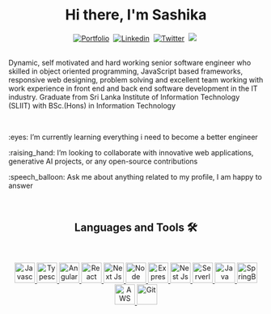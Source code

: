 <!--
**SashikaMalawana/sashikamalawana** is a ✨ _special_ ✨ repository because its `README.md` (this file) appears on your GitHub profile.
Here are some ideas to get you started:
-->

<!--
## Hi there, I'm Sashika

Dynamic, self motivated and hard working senior software engineer who skilled in object oriented programming, JavaScript based frameworks, responsive web designing, problem solving and excellent team working with work experience in front end and back end software development in the IT industry. Graduate from Sri Lanka Institute of Information Technology (SLIIT) with BSc.(Hons) in Information Technology.

- 🔭 I’m currently working at EY GDS

- 🌱 I’m currently learning everything i need to become a better engineer

- 👯 I’m looking to collaborate on innovative web applications, generative AI projects, or any open-source contributions

- 🤔 I’m looking for help with mastering cloud computing and DevOps practices

- 📫 How to reach me: [Portfolio](https://sashikamalawana.github.io/portfolio/) | [LinkedIn](https://www.linkedin.com/in/sashikamalawana/) | [GitHub](https://github.com/SashikaMalawana)  | [Email](mailto:sashikamalawana@gmail.com)

- 💬 Ask me about my profile, I am happy to answer

- 😄 Pronouns: ...
- ⚡ Fun fact: ...
-->

<!--
below code get from ayoub github profile
https://github.com/aitdahmane/aitdahmane/blob/master/README.md
-->

<p>
  <h1 align="center"><b>Hi there, I'm Sashika </b> </h1>
</p>

<p align="center">
<a href="https://sashikamalawana.github.io/portfolio"><img src="https://img.shields.io/badge/-PORTFOLIO-%23ff69b4&?style=for-the-badge&?color=ff69b4" alt="Portfolio" /></a>&nbsp;
<a href="https://www.linkedin.com/in/sashikamalawana"><img src="https://img.shields.io/badge/LinkedIn-0077B5?style=for-the-badge&logo=linkedin&logoColor=white" alt="Linkedin" /></a>&nbsp;
<a href="https://twitter.com/sashika"><img src="https://img.shields.io/badge/Twitter-1DA1F2?style=for-the-badge&logo=twitter&logoColor=white" alt="Twitter" /></a>&nbsp;
<a href="mailto:sashikamalawana@gmail.com"><img src="https://img.shields.io/badge/Gmail-D14836?style=for-the-badge&logo=gmail&logoColor=white"></a>&nbsp;
<br />
<br />
</p>
<p>Dynamic, self motivated and hard working senior software engineer who skilled in object oriented programming, JavaScript based frameworks, responsive web designing, problem solving and excellent team working with work experience in front end and back end software development in the IT industry. Graduate from Sri Lanka Institute of Information Technology (SLIIT) with BSc.(Hons) in Information Technology</p>
<br />
<p>:eyes: I’m currently learning everything i need to become a better engineer</p>
<p>:raising_hand: I’m looking to collaborate with innovative web applications, generative AI projects, or any open-source contributions</p>
<p>:speech_balloon: Ask me about anything related to my profile, I am happy to answer</p>

<br />

<p>
<h2 align="center"> Languages and Tools 🛠</h2>
</p>
<br />

<p align="center">
<a href="https://developer.mozilla.org/en-US/docs/Web/JavaScript" target="_blank"> <img src="https://www.vectorlogo.zone/logos/javascript/javascript-icon.svg" alt="Javascript" width="40" height="40"/> </a>
<a href="https://www.typescriptlang.org" target="_blank"> <img src="https://www.vectorlogo.zone/logos/javascript/javascript-icon.svg" alt="Typescript" width="40" height="40"/> </a>
<a href="https://angular.dev" target="_blank"><img src="https://www.vectorlogo.zone/logos/angular/angular-icon.svg" alt="Angular" width="40" height="40"/> </a>
<a href="https://legacy.reactjs.org" target="_blank"> <img src="https://www.vectorlogo.zone/logos/reactjs/reactjs-icon.svg" alt="React" width="40" height="40"/> </a>
<a href="https://nextjs.org" target="_blank"> <img src="https://www.vectorlogo.zone/logos/nextjs/nextjs-icon.svg" alt="Next Js" width="40" height="40"/> </a>
<a href="https://nodejs.org/en" target="_blank"> <img src="https://www.vectorlogo.zone/logos/nodejs/nodejs-icon.svg" alt="Node Js" width="40" height="40"/> </a>
<a href="https://expressjs.com" target="_blank"> <img src="https://www.vectorlogo.zone/logos/expressjs/expressjs-icon.svg" alt="Express Js" width="40" height="40"/> </a>
<a href="https://nestjs.com" target="_blank"> <img src="https://www.vectorlogo.zone/logos/nestjs/nestjs-icon.svg" alt="Nest Js" width="40" height="40"/> </a>
<a href="https://www.serverless.com" target="_blank"> <img src="https://www.vectorlogo.zone/logos/serverless/serverless-icon.svg" alt="Serverless" width="40" height="40"/> </a>
<a href="https://java.com/" target="_blank"> <img src="https://www.vectorlogo.zone/logos/java/java-icon.svg" alt="Java" width="40" height="40"/> </a>
<a href="https://SpringBoot.com/" target="_blank"> <img src="https://www.vectorlogo.zone/logos/springio/springio-icon.svg" alt="SpringBoot" width="40" height="40"/> </a>
<a href="https://aws.amazon.com" target="_blank"> <img src="https://www.vectorlogo.zone/logos/amazon/amazon-icon.svg" alt="AWS" width="40" height="40"/> </a>
<a href="https://git-scm.com/" target="_blank"> <img src="https://raw.githubusercontent.com/jmnote/z-icons/master/svg/git.svg" alt="Git" width="40" height="40" /> </a>
</p>
<br />
